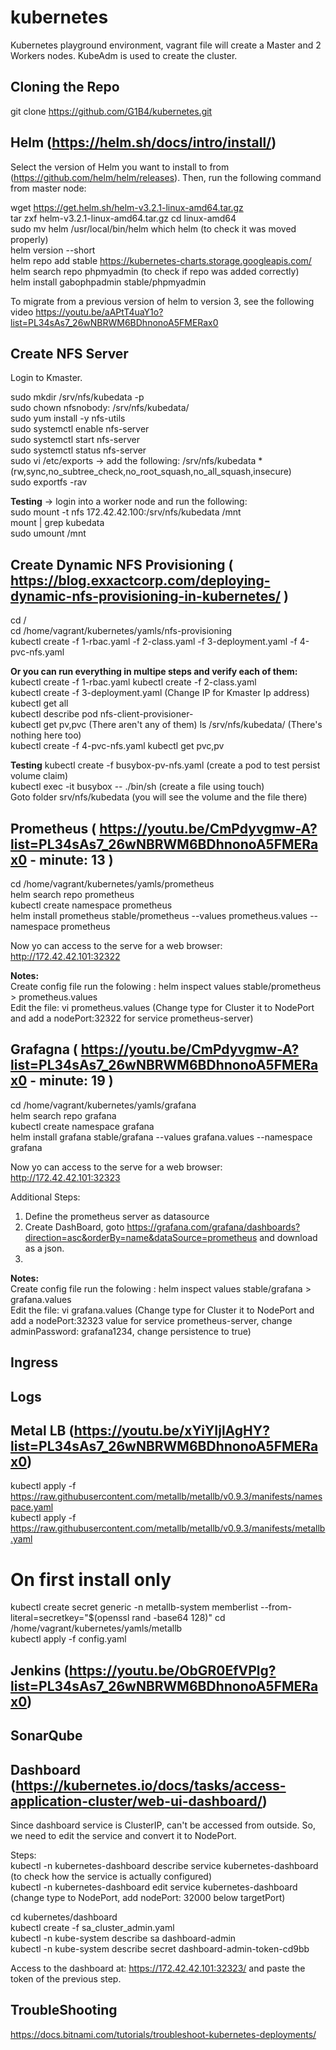 # kubernetes
Kubernetes playground environment, vagrant file will create a Master and 2 Workers nodes.   KubeAdm is used to create the cluster.

## Cloning the Repo
git clone https://github.com/G1B4/kubernetes.git

## Helm (https://helm.sh/docs/intro/install/)  

Select the version of Helm you want to install to from (https://github.com/helm/helm/releases).
Then, run the following command from master node: 

wget https://get.helm.sh/helm-v3.2.1-linux-amd64.tar.gz  
tar zxf helm-v3.2.1-linux-amd64.tar.gz 
cd linux-amd64  
sudo mv helm /usr/local/bin/helm 
which helm (to check it was moved properly)  
helm version --short  
helm repo add stable https://kubernetes-charts.storage.googleapis.com/  
helm search repo phpmyadmin (to check if repo was added correctly)  
helm install gabophpadmin stable/phpmyadmin  


To migrate from a previous version of helm to version 3, see the following video https://youtu.be/aAPtT4uaY1o?list=PL34sAs7_26wNBRWM6BDhnonoA5FMERax0

## Create NFS Server

Login to Kmaster.

sudo mkdir /srv/nfs/kubedata -p  
sudo chown nfsnobody: /srv/nfs/kubedata/   
sudo yum install -y nfs-utils   
sudo systemctl enable nfs-server   
sudo systemctl start nfs-server   
sudo systemctl status nfs-server   
sudo vi /etc/exports -> add the following: /srv/nfs/kubedata    *(rw,sync,no_subtree_check,no_root_squash,no_all_squash,insecure)   
sudo exportfs -rav   
  
**Testing** -> login into a worker node and run the following:   
sudo mount -t nfs 172.42.42.100:/srv/nfs/kubedata /mnt   
mount | grep kubedata   
sudo umount /mnt   

## Create Dynamic NFS Provisioning ( https://blog.exxactcorp.com/deploying-dynamic-nfs-provisioning-in-kubernetes/ )


cd /  
cd /home/vagrant/kubernetes/yamls/nfs-provisioning  
kubectl create -f 1-rbac.yaml -f 2-class.yaml -f 3-deployment.yaml -f 4-pvc-nfs.yaml  

**Or you can run everything in multipe steps and verify each of them:** 
kubectl create -f 1-rbac.yaml 
kubectl create -f 2-class.yaml  
kubectl create -f 3-deployment.yaml (Change IP for Kmaster Ip address) 
kubectl get all  
kubectl describe pod nfs-client-provisioner-<XXXX>  
kubectl get pv,pvc  (There aren't any of them) 
ls /srv/nfs/kubedata/ (There's nothing here too)  
kubectl create -f 4-pvc-nfs.yaml
kubectl get pvc,pv

**Testing** 
kubectl create -f busybox-pv-nfs.yaml (create a pod to test persist volume claim)  
kubectl exec -it busybox -- ./bin/sh (create a file using touch)  
Goto folder srv/nfs/kubedata (you will see the volume and the file there)

 
  




## Prometheus   ( https://youtu.be/CmPdyvgmw-A?list=PL34sAs7_26wNBRWM6BDhnonoA5FMERax0  - minute: 13 )
cd /home/vagrant/kubernetes/yamls/prometheus  
helm search repo prometheus  
kubectl create namespace prometheus  
helm install prometheus stable/prometheus  --values prometheus.values --namespace prometheus  

Now yo can access to the serve for a web browser: http://172.42.42.101:32322  

**Notes:**  
Create config file run the folowing : helm inspect values stable/prometheus > prometheus.values   
Edit the file: vi prometheus.values (Change type for Cluster it to NodePort and add a nodePort:32322 for service prometheus-server)  

## Grafagna  ( https://youtu.be/CmPdyvgmw-A?list=PL34sAs7_26wNBRWM6BDhnonoA5FMERax0  - minute: 19 )  
cd /home/vagrant/kubernetes/yamls/grafana  
helm search repo grafana  
kubectl create namespace grafana  
helm install grafana stable/grafana  --values grafana.values --namespace grafana  

Now yo can access to the serve for a web browser: http://172.42.42.101:32323  

Additional Steps:  
1) Define the prometheus server as datasource  
2) Create DashBoard, goto https://grafana.com/grafana/dashboards?direction=asc&orderBy=name&dataSource=prometheus and download as a json.
3) 


**Notes:**  
Create config file run the folowing : helm inspect values stable/grafana > grafana.values   
Edit the file: vi grafana.values (Change type for Cluster it to NodePort and add a nodePort:32323 value for service prometheus-server, change adminPassword: grafana1234, change persistence to true)


## Ingress


## Logs

## Metal LB (https://youtu.be/xYiYIjlAgHY?list=PL34sAs7_26wNBRWM6BDhnonoA5FMERax0)
kubectl apply -f https://raw.githubusercontent.com/metallb/metallb/v0.9.3/manifests/namespace.yaml  
kubectl apply -f https://raw.githubusercontent.com/metallb/metallb/v0.9.3/manifests/metallb.yaml  
# On first install only
kubectl create secret generic -n metallb-system memberlist --from-literal=secretkey="$(openssl rand -base64 128)"
cd /home/vagrant/kubernetes/yamls/metallb  
kubectl apply -f config.yaml  


## Jenkins (https://youtu.be/ObGR0EfVPlg?list=PL34sAs7_26wNBRWM6BDhnonoA5FMERax0)

## SonarQube

## Dashboard (https://kubernetes.io/docs/tasks/access-application-cluster/web-ui-dashboard/)

Since dashboard service is ClusterIP, can't be accessed from outside. So, we need to edit the service and convert it to NodePort. 

Steps:  
kubectl -n kubernetes-dashboard describe service kubernetes-dashboard  (to check how the service is actually configured)  
kubectl -n kubernetes-dashboard edit service kubernetes-dashboard  (change type to NodePort, add nodePort: 32000 below targetPort)  

cd kubernetes/dashboard  
kubectl create -f sa_cluster_admin.yaml  
kubectl -n kube-system describe sa dashboard-admin  
kubectl -n kube-system describe secret dashboard-admin-token-cd9bb  

Access to the dashboard at: https://172.42.42.101:32323/ and paste the token of the previous step.   

## TroubleShooting  

https://docs.bitnami.com/tutorials/troubleshoot-kubernetes-deployments/  

